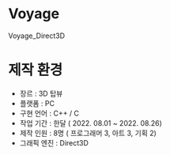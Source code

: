 # Voyage
Voyage_Direct3D
# 제작 환경

- 장르 : 3D 탑뷰
- 플랫폼 : PC
- 구현 언어 : C++ / C
- 작업 기간 : 한달 ( 2022. 08.01 ~ 2022. 08.26)
- 제작 인원 : 8명 ( 프로그래머 3, 아트 3, 기획 2)
- 그래픽 엔진 : Direct3D
